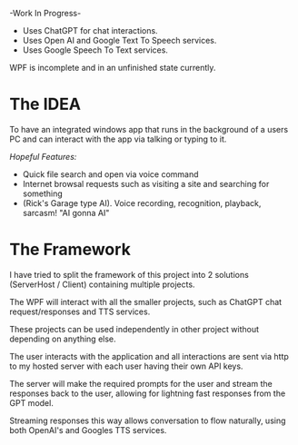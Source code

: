 -Work In Progress-

- Uses ChatGPT for chat interactions.
- Uses Open AI and Google Text To Speech services.
- Uses Google Speech To Text services.

WPF is incomplete and in an unfinished state currently.

# The IDEA
To have an integrated windows app that runs in the background of a users PC and can interact with the app via talking or typing to it.

*Hopeful Features:*
- Quick file search and open via voice command
- Internet browsal requests such as visiting a site and searching for something
- (Rick's Garage type AI). Voice recording, recognition, playback, sarcasm! "AI gonna AI"

# The Framework
I have tried to split the framework of this project into 2 solutions (ServerHost / Client) containing multiple projects.

The WPF will interact with all the smaller projects, such as ChatGPT chat request/responses and TTS services. 

These projects can be used independently in other project without depending on anything else.

The user interacts with the application and all interactions are sent via http to my hosted server with each user having their own API keys. 

The server will make the required prompts for the user and stream the responses back to the user, allowing for lightning fast responses from the GPT model.

Streaming responses this way allows conversation to flow naturally, using both OpenAI's and Googles TTS services.
